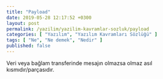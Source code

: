 ```yaml
---
title: "Payload"
date: 2019-05-28 12:17:52 +0300
layout: post
permalink: /yazilim/yazilim-kavramlar-sozluk/payload
categories: [ "Yazılım", "Yazılım Kavramları Sözlüğü" ]
tags: [ "Ne", "Ne demek", "Nedir" ]
published: false
---
```


Veri veya bağlam transferinde mesajın olmazsa olmaz asıl kısmıdır/parçasıdır.
